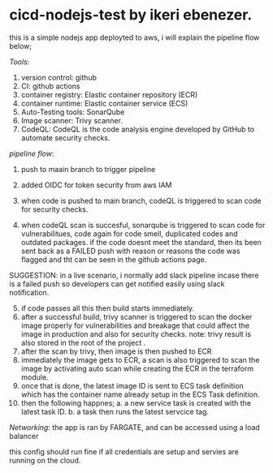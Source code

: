# cicd-nodejs-test by ikeri ebenezer.

this is a simple nodejs app  deployted to aws, i will explain the pipeline flow below;

*Tools*:
1. version control: github
2. CI: github actions 
3. container registry: Elastic container repository (ECR)
4. container runtime: Elastic container service (ECS)
5. Auto-Testing tools: SonarQube
6. Image scanner: Trivy scanner.
7. CodeQL: CodeQL is the code analysis engine developed by GitHub to automate security checks.

*pipeline flow*:
1. push to maain branch to trigger pipeline
2. added OIDC for token security from aws IAM
3. when code is pushed to main branch, codeQL is triggered to scan code for security checks.

4. when codeQL scan is succesful, sonarqube is triggered to scan code for vulnerabilitues, code again for code smell, duplicated codes and outdated packages.
if the code doesnt meet the standard, then its been sent back as a FAILED push with reason or reasons the code was flagged and tht can be seen in the github actions page.

SUGGESTION:  in a live scenario, i normally add slack pipeline incase there is a failed push so developers can get notified easily using slack notification.

5. if code passes all this then build starts immediately.
6. after a successful build, trivy scanner is triggered to scan the docker image properly for vulnerabilities and breakage that could affect the image in production and also for security checks. 
note: trivy result is also stored in the root of the project .
7. after the scan by trivy, then image is then pushed to ECR
8. immediately the image gets to ECR, a scan is also triggered to scan the image by activating auto scan while creating the ECR in the terraform module.
9. once that is done, the latest image ID is sent to ECS task definition which has the container name already setup in the ECS Task definition.
10. then the following happnes;
a. a new service task is created with the latest task ID.
b. a task then runs the latest servcice tag.

*Networking*:
the app is ran by FARGATE, and can be accessed using a load balancer

this config should run fine if all credentials are setup and servies are running on the cloud.



